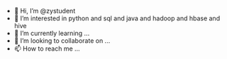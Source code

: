 - 👋 Hi, I’m @zystudent
- 👀 I’m interested in python and sql and java and hadoop and hbase and hive
- 🌱 I’m currently learning ...
- 💞️ I’m looking to collaborate on ...
- 📫 How to reach me ...

<!---
zystudent/zystudent is a ✨ special ✨ repository because its `README.md` (this file) appears on your GitHub profile.
You can click the Preview link to take a look at your changes.
--->
